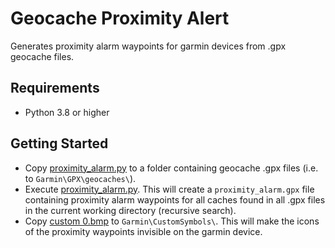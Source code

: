 # Geocache Proximity Alert
Generates proximity alarm waypoints for garmin devices from .gpx geocache files.

## Requirements
 - Python 3.8 or higher

## Getting Started
 - Copy [proximity_alarm.py](proximity_alarm.py) to a folder containing geocache .gpx files (i.e. to `Garmin\GPX\geocaches\`).
 - Execute [proximity_alarm.py](proximity_alarm.py). This will create a `proximity_alarm.gpx` file containing proximity alarm waypoints for all caches found in all .gpx files in the current working directory (recursive search).
 - Copy [custom 0.bmp](custom&#32;0.bmp) to `Garmin\CustomSymbols\`. This will make the icons of the proximity waypoints invisible on the garmin device.
